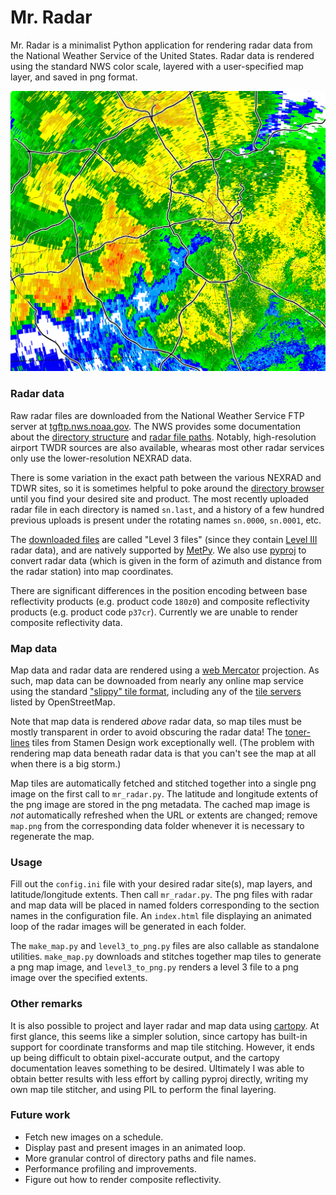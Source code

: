 # Mr. Radar

Mr. Radar is a minimalist Python application for rendering radar data
from the National Weather Service of the United States. Radar data is
rendered using the standard NWS color scale, layered with a
user-specified map layer, and saved in png format.

![example radar image](example.png)

### Radar data

Raw radar files are downloaded from the National Weather Service
FTP server at
[tgftp.nws.noaa.gov](https://www.weather.gov/tg/anonymous).
The NWS provides some documentation about the
[directory structure](https://www.weather.gov/tg/fstandrd) and
[radar file paths](https://www.weather.gov/tg/radfiles).
Notably, high-resolution airport TWDR sources are also available,
whearas most other radar services only use the lower-resolution NEXRAD
data.

There is some variation in the exact path between the various NEXRAD
and TDWR sites, so it is sometimes helpful to poke around the
[directory browser](https://tgftp.nws.noaa.gov/SL.us008001/DF.of/DC.radar/)
until you find your desired site and product.  The most recently uploaded
radar file in each directory is named `sn.last`, and a history of a few
hundred previous uploads is present under the rotating names `sn.0000`,
`sn.0001`, etc.

The [downloaded files](https://www.roc.noaa.gov/WSR88D/BuildInfo/Files.aspx)
are called "Level 3 files" (since they contain
[Level III](https://www.roc.noaa.gov/WSR88D/Level_III/Level3Info.aspx)
radar data), and are natively supported by
[MetPy](https://unidata.github.io/MetPy/latest/api/generated/metpy.io.Level3File.html).
We also use [pyproj](https://pyproj4.github.io/pyproj/stable/) to
convert radar data (which is given in the form of azimuth and distance
from the radar station) into map coordinates.

There are significant differences in the position encoding between
base reflectivity products (e.g. product code `180z0`) and composite
reflectivity products (e.g. product code `p37cr`). Currently we are
unable to render composite reflectivity data.

### Map data

Map data and radar data are rendered using a
[web Mercator](https://en.wikipedia.org/wiki/Web_Mercator_projection)
projection.  As such, map data can be downoaded from nearly any
online map service using the standard
["slippy" tile format](https://wiki.openstreetmap.org/wiki/Slippy_map_tilenames),
including any of the
[tile servers](https://wiki.openstreetmap.org/wiki/Tile_servers)
listed by OpenStreetMap.

Note that map data is rendered *above* radar data, so map tiles must be
mostly transparent in order to avoid obscuring the radar data!  The
[toner-lines](http://maps.stamen.com/toner-lines/)
tiles from Stamen Design work exceptionally well.
(The problem with rendering map data beneath radar data is that you
can't see the map at all when there is a big storm.)

Map tiles are automatically fetched and stitched together into a
single png image on the first call to `mr_radar.py`.  The latitude and
longitude extents of the png image are stored in the png metadata. The
cached map image is *not* automatically refreshed when the URL or
extents are changed; remove `map.png` from the corresponding data
folder whenever it is necessary to regenerate the map.

### Usage

Fill out the `config.ini` file with your desired radar site(s), map
layers, and latitude/longitude extents.  Then call `mr_radar.py`.  The
png files with radar and map data will be placed in named folders
corresponding to the section names in the configuration file.  An
`index.html` file displaying an animated loop of the radar images
will be generated in each folder.

The `make_map.py` and `level3_to_png.py` files are also callable as
standalone utilities.  `make_map.py` downloads and stitches together
map tiles to generate a png map image, and `level3_to_png.py` renders
a level 3 file to a png image over the specified extents.

### Other remarks

It is also possible to project and layer radar and map data using
[cartopy](https://scitools.org.uk/cartopy/docs/latest/).  At first
glance, this seems like a simpler solution, since cartopy has built-in
support for coordinate transforms and map tile stitching.  However, it
ends up being difficult to obtain pixel-accurate output, and the
cartopy documentation leaves something to be desired.  Ultimately I
was able to obtain better results with less effort by calling pyproj
directly, writing my own map tile stitcher, and using PIL to perform
the final layering.

### Future work

* Fetch new images on a schedule.
* Display past and present images in an animated loop.
* More granular control of directory paths and file names.
* Performance profiling and improvements.
* Figure out how to render composite reflectivity.
